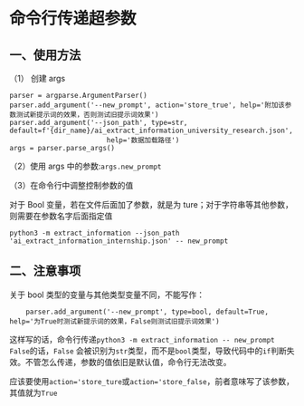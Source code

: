# 命令行传递超参数
## 一、使用方法
（1） 创建 args
```
parser = argparse.ArgumentParser()
parser.add_argument('--new_prompt', action='store_true', help='附加该参数测试新提示词的效果，否则测试旧提示词效果')
parser.add_argument('--json_path', type=str, default=f'{dir_name}/ai_extract_information_university_research.json',
                        help='数据加载路径')
args = parser.parse_args()
```
（2）使用 args 中的参数:`args.new_prompt`

（3）在命令行中调整控制参数的值

对于 Bool 变量，若在文件后面加了参数，就是为 ture；对于字符串等其他参数，则需要在参数名字后面指定值
```
python3 -m extract_information --json_path 'ai_extract_information_internship.json' -- new_prompt
```
## 二、注意事项
关于 bool 类型的变量与其他类型变量不同，不能写作：
```
    parser.add_argument('--new_prompt', type=bool, default=True, help='为True时测试新提示词的效果，False则测试旧提示词效果')
```
这样写的话，命令行传递`python3 -m extract_information -- new_prompt False`的话，`False` 会被识别为`str`类型，而不是`bool`类型，导致代码中的`if`判断失效。不管怎么传递，参数的值依旧是默认值，命令行无法改变。

应该要使用`action='store_ture`或`action='store_false`，前者意味写了该参数，其值就为`True`
